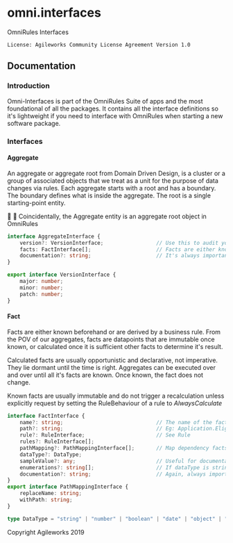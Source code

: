 # omni.interfaces
OmniRules Interfaces

`License: Agileworks Community License Agreement Version 1.0`

## Documentation

### Introduction

Omni-Interfaces is part of the OmniRules Suite of apps and the most foundational of all the packages. 
It contains all the interface definitions so it's lightweight if you need to interface with OmniRules
when starting a new software package.

### Interfaces

#### Aggregate

An aggregate or aggregate root from Domain Driven Design, is a cluster or a group of associated objects 
that we treat as a unit for the purpose of data changes via rules. Each aggregate starts with a root 
and has a boundary. The boundary defines what is inside the aggregate. The root is a single starting-point
entity.

 📒 📔 Coincidentally, the Aggregate entity is an aggregate root object in OmniRules

```typescript
interface AggregateInterface {
    version?: VersionInterface;                 // Use this to audit your aggregates as they evolve
    facts: FactInterface[];                     // Facts are either known, or derived by a rule/rules
    documentation?: string;                     // It's always important to document your aggregate
}

export interface VersionInterface {
    major: number;
    minor: number;
    patch: number;
}
```

#### Fact

Facts are either known beforehand or are derived by a business rule. From the POV of our aggregates,
facts are datapoints that are immutable once known, or calculated once it is sufficient other
facts to determine it's result.

Calculated facts are usually opportunistic and declarative, not imperative. They lie dormant until the 
time is right. Aggregates can be executed over and over until all it's facts are known. Once known, the
fact does not change. 

Known facts are usually immutable and do not trigger a recalculation unless explicitly request by
setting the RuleBehaviour of a rule to *AlwaysCalculate*  

```typescript
interface FactInterface {
    name?: string;                              // The name of the fact. Eg: Eligibility
    path?: string;                              // Eg: Application.Eligibility 
    rule?: RuleInterface;                       // See Rule
    rules?: RuleInterface[];
    pathMapping?: PathMappingInterface[];       // Map dependency facts from you Business Object Model (BOM)
    dataType?: DataType;
    sampleValue?: any;                          // Useful for documentation and sample BOM generation
    enumerations?: string[];                    // If dataType is string, you can specify valid enums
    documentation?: string;                     // Again, always important to document everything
}
export interface PathMappingInterface {
    replaceName: string;
    withPath: string;
}

type DataType = "string" | "number" | "boolean" | "date" | "object" | "array" | "bigint";
```

Copyright Agileworks 2019